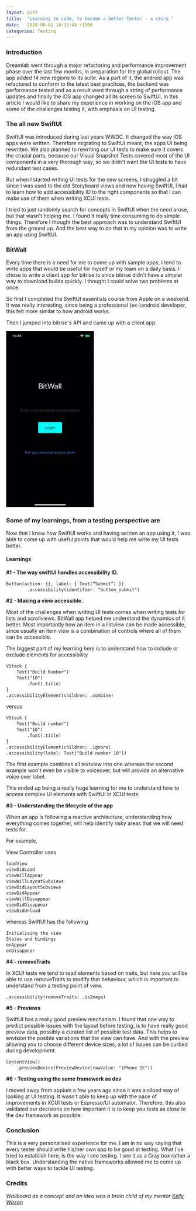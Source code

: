 ```yaml
---
layout: post
title:  "Learning to code, to become a better Tester - a story."
date:   2020-06-01 14:15:43 +1000
categories: Testing
---
```

### Introduction

Dreamlab went through a major refactoring and performance improvement phase over the last few months, in preparation for the global rollout. The app added 14 new regions to its suite. As a part of it, the android app was refactored to conform to the latest best practices, the backend was performance tested and as a result went through a string of performance updates and finally the iOS app changed all its screen to SwiftUI. In this article I would like to share my experience in working on the iOS app and some of the challenges testing it, with emphasis on UI testing.

### The all new SwiftUI

SwiftUI was introduced during last years WWDC. It changed the way iOS apps were written. Therefore migrating to SwiftUI meant, the apps UI being rewritten. We also planned to rewriting our UI tests to make sure it covers the crucial parts, because our Visual Snapshot Tests covered most of the UI components in a very thorough way, so we didn't want the UI tests to have redundant test cases. 

But when I started writing UI tests for the new screens, I struggled a bit since I was used to the old Storyboard views and now having SwiftUI, I had to learn how to add accessibility ID to the right components so that I can make use of them when writing XCUI tests. 

I tried to just randomly search for concepts in SwiftUI when the need arose, but that wasn't helping me. I found it really time consuming to do simple things. Therefore I thought the best approach was to understand SwiftUI from the ground up. And the best way to do that in my opinion was to write an app using SwiftUI. 

### BitWall

Every time there is a need for me to come up with sample apps, I tend to write apps that would be useful for myself or my team on a daily basis. I chose to write a client app for bitrise.io since bitrise didn't have a simpler way to download builds quickly. I thought I could solve two problems at once. 

So first I completed the SwiftUI essentials course from Apple on a weekend. It was really interesting, since being a professional (ex-)android developer, this felt more similar to how android works. 

Then I jumped into bitrise's API and came up with a client app. 

<img src="/assets/images/bitwall-ios.gif" width="240" height="480"/>

### Some of my learnings, from a testing perspective are

Now that I knew how SwiftUI works and having written an app using it, I was able to come up with useful points that would help me write my UI tests better. 

#### Learnings 

__#1 - The way swiftUI handles accessibility ID.__

```
Button(action: {}, label: { Text(“Submit”) }) 
        .accessibility(identifier: "button_submit")
```

__#2 - Making a view accessible.__

Most of the challenges when writing UI tests comes when writing tests for lists and scrollviews. BitWall app helped me understand the dynamics of it better. Most importantly how an item in a listview can be made accessible, since usually an item view is a combination of controls where all of them can be accessible. 

The biggest part of my learning here is to understand how to include or exclude elements for accessibility 

```
VStack {
    Text("Build Number")
    Text("10")
        .font(.title)
}
.accessibilityElement(children: .combine)
```

versus

```
VStack {
    Text("Build number")
    Text("10")
        .font(.title)
}
.accessibilityElement(children: .ignore)
.accessibility(label: Text("Build number 10"))
```

The first example combines all textview into one whereas the second example won't even be visible to voiceover, but will provide an alternative voice over label.

This ended up being a really huge learning for me to understand how to access complex UI elements with SwiftUI in XCUI tests.

__#3 - Understanding the lifecycle of the app__

When an app is following a reactive architecture, understanding how everything comes together, will help identify risky areas that we will need tests for. 

For example, 

View Controller uses

```
loadView
viewDidLoad
viewWillAppear
viewWillLayoutSubviews
viewDidLayoutSubviews
viewDidAppear
viewWillDisappear
viewDidDisappear
viewDidUnload
```

whereas SwiftUI has the following 

```
Initialising the view
States and bindings
onAppear
onDisappear
```

__#4 - removeTraits__

In XCUI tests we tend to read elements based on traits, but here you will be able to use removeTraits to modify that behaviour, which is important to understand from a testing point of view. 

```
.accessibility(removeTraits: .isImage)
```

__#5 - Previews__

SwiftUI has a really good preview mechanism. I found that one way to predict possible issues with the layout before testing, is to have really good preview data, possibly a curated list of possible test data. This helps to envision the posible variations that the view can have. And with the preview allowing you to choose different device sizes, a lot of issues can be curbed during development. 

```
ContentView()
    .previewDevice(PreviewDevice(rawValue: "iPhone SE"))
```

__#6 - Testing using the same framework as dev__

I moved away from appium a few years ago since it was a siloed way of looking at UI testing. It wasn't able to keep up with the pace of improvements in XCUI tests or Espresso/UI automator. Therefore, this also validated our decisions on how important it is to keep you tests as close to the dev framework as possible. 

### Conclusion

This is a very personalised experience for me. I am in no way saying that every tester should write his/her own app to be good at testing. What I've tried to establish here, is the way I see testing. I see it as a Gray box rather a black box. Understanding the native frameworks allowed me to come up with better ways to tackle UI testing. 

### Credits

_Wallboard as a concept and an idea was a brain child of my mentor [Kelly Wason](https://au.linkedin.com/in/kelly-wason-30000)_
